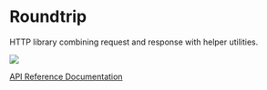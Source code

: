 Roundtrip
=========

HTTP library combining request and response with helper utilities.

[![](https://drone.io/aliafshar/Roundtrip/status.png)](https://drone.io/aliafshar/Roundtrip/latest)

[API Reference Documentation](http://aliafshar.github.com/dart-roundtrip/docs/roundtrip.html)